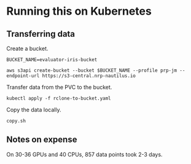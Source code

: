 # Running this on Kubernetes


## Transferring data

Create a bucket.

```
BUCKET_NAME=evaluator-iris-bucket

aws s3api create-bucket --bucket $BUCKET_NAME --profile prp-jm --endpoint-url https://s3-central.nrp-nautilus.io
```

Transfer data from the PVC to the bucket.

```
kubectl apply -f rclone-to-bucket.yaml
```

Copy the data locally.

```
copy.sh
```

## Notes on expense

On 30-36 GPUs and 40 CPUs, 857 data points took 2-3 days.